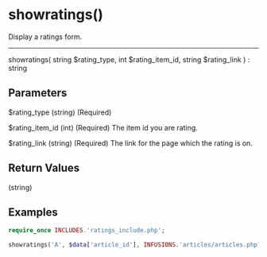 # showratings()

Display a ratings form.

---

showratings( string $rating_type, int $rating_item_id, string $rating_link ) : string

## Parameters

$rating_type (string) (Required)

$rating_item_id (int) (Required) The item id you are rating.

$rating_link (string) (Required) The link for the page which the rating is on.

## Return Values

(string)

## Examples

```php
require_once INCLUDES.'ratings_include.php';

showratings('A', $data['article_id'], INFUSIONS.'articles/articles.php?article_id='.$data['article_id']);
```
